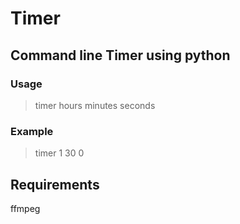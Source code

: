 # Timer
## Command line Timer using python
### Usage
> timer hours minutes seconds
### Example
> timer 1 30 0

## Requirements
ffmpeg
